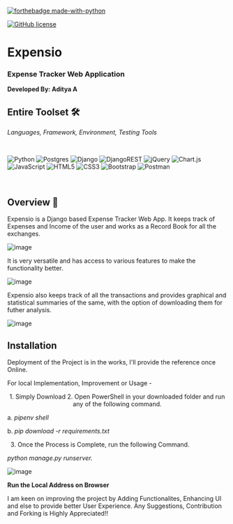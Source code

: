 [![forthebadge made-with-python](http://ForTheBadge.com/images/badges/made-with-python.svg)](https://www.python.org/) 

[![GitHub license](https://img.shields.io/github/license/Naereen/StrapDown.js.svg)](https://github.com/Naereen/StrapDown.js/blob/master/LICENSE)


<h1> Expensio </h1>

<h3> Expense Tracker Web Application </h3>

**Developed By: Aditya A**

<!-- <h2 align = "center"><strong><italic>Development Tools, Languages</italic></strong></h2>  -->






## Entire Toolset 🛠️
<i> Languages, Framework, Environment, Testing Tools </i>

<br>

![Python](https://img.shields.io/badge/python-3670A0?style=for-the-badge&logo=python&logoColor=ffdd54)
![Postgres](https://img.shields.io/badge/postgres-%23316192.svg?style=for-the-badge&logo=postgresql&logoColor=white)
![Django](https://img.shields.io/badge/django-%23092E20.svg?style=for-the-badge&logo=django&logoColor=white)
![DjangoREST](https://img.shields.io/badge/DJANGO-REST-ff1709?style=for-the-badge&logo=django&logoColor=white&color=ff1709&labelColor=gray)
![jQuery](https://img.shields.io/badge/jquery-%230769AD.svg?style=for-the-badge&logo=jquery&logoColor=white)
![Chart.js](https://img.shields.io/badge/chart.js-F5788D.svg?style=for-the-badge&logo=chart.js&logoColor=white)
![JavaScript](https://img.shields.io/badge/javascript-%23323330.svg?style=for-the-badge&logo=javascript&logoColor=%23F7DF1E)
![HTML5](https://img.shields.io/badge/html5-%23E34F26.svg?style=for-the-badge&logo=html5&logoColor=white)
![CSS3](https://img.shields.io/badge/css3-%231572B6.svg?style=for-the-badge&logo=css3&logoColor=white)
![Bootstrap](https://img.shields.io/badge/bootstrap-%23563D7C.svg?style=for-the-badge&logo=bootstrap&logoColor=white)
![Postman](https://img.shields.io/badge/Postman-FF6C37?style=for-the-badge&logo=postman&logoColor=white)

<br>

## Overview 🔎

Expensio is a Django based Expense Tracker Web App. It keeps track of Expenses and Income of the user and works as a Record Book for all the exchanges. 

![image](https://user-images.githubusercontent.com/78374254/181028515-0e3929f0-27d9-417e-bcdb-86a822ebe138.png)


It is very versatile and has access to various features to make the functionality better. 

![image](https://user-images.githubusercontent.com/78374254/181028680-edb5e262-307d-4748-acec-fe3f4d5d849d.png)

Expensio also keeps track of all the transactions and provides graphical and statistical summaries of the same, with the option of downloading them for futher analysis.

![image](https://user-images.githubusercontent.com/78374254/181029056-7c6bc9d9-46ad-4a04-ba13-2a51d8f25de7.png)




## Installation 

Deployment of the Project is in the works, I'll provide the reference once Online.

For local Implementation, Improvement or Usage - 

<p align = "center">
1. Simply Download 
2. Open PowerShell in your downloaded folder and run any of the following command.

  a. 
  <i>pipenv shell </i>
    
    
    
  b. 
  <i>pip download -r requirements.txt</i>
    
3. Once the Process is Complete, run the following Command. 


  <i> python manage.py runserver. </i>
    
</p>
    
    
![image](https://user-images.githubusercontent.com/78374254/181035165-8fba75a4-4a33-47ce-9442-a675e92f3d5b.png)

**Run the Local Address on Browser**



<p> I am keen on improving the project by Adding Functionalites, Enhancing UI and else to provide better User Experience.
    Any Suggestions, Contribution and Forking is Highly Appreciated!! <p>
      
      


